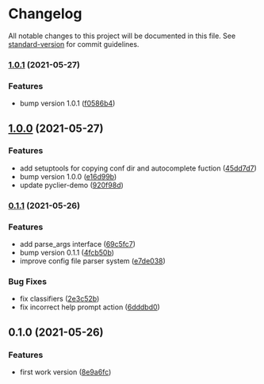 # Changelog

All notable changes to this project will be documented in this file. See [standard-version](https://github.com/conventional-changelog/standard-version) for commit guidelines.

### [1.0.1](https://github.com/zhangxianbing/pyclier/compare/v1.0.0...v1.0.1) (2021-05-27)


### Features

* bump version 1.0.1 ([f0586b4](https://github.com/zhangxianbing/pyclier/commit/f0586b4042dd85c4c4f8f1b3d191f75e2c873046))

## [1.0.0](https://github.com/zhangxianbing/pyclier/compare/v0.1.1...v1.0.0) (2021-05-27)


### Features

* add setuptools for copying conf dir and autocomplete fuction ([45dd7d7](https://github.com/zhangxianbing/pyclier/commit/45dd7d76888d5486a1a3dd683ae090914a786e04))
* bump version 1.0.0 ([e16d99b](https://github.com/zhangxianbing/pyclier/commit/e16d99b06030f9b33c4ebd0177d504ed42a7f721))
* update pyclier-demo ([920f98d](https://github.com/zhangxianbing/pyclier/commit/920f98d9797189276c5d3747c1c1357de1a1b7ca))

### [0.1.1](https://github.com/zhangxianbing/pyclier/compare/v0.1.0...v0.1.1) (2021-05-26)


### Features

* add parse_args interface ([69c5fc7](https://github.com/zhangxianbing/pyclier/commit/69c5fc7cb139439acab0c791590a8edec5771621))
* bump version 0.1.1 ([4fcb50b](https://github.com/zhangxianbing/pyclier/commit/4fcb50b2c7b198851d17e3eb26e1c6bdb733eeab))
* improve config file parser system ([e7de038](https://github.com/zhangxianbing/pyclier/commit/e7de038740dbf4f560b7e380786ad6c474dcfb47))


### Bug Fixes

* fix classifiers ([2e3c52b](https://github.com/zhangxianbing/pyclier/commit/2e3c52b3cb48675f1463b79f05a7bbc385b37fa4))
* fix incorrect help prompt action ([6dddbd0](https://github.com/zhangxianbing/pyclier/commit/6dddbd0979273f4ffce749a9f76012344cdfc3fb))

## 0.1.0 (2021-05-26)


### Features

* first work version ([8e9a6fc](https://github.com/zhangxianbing/pyclier/commit/8e9a6fc8f62418c3d4524f8d3f6ae7c5f564d197))
